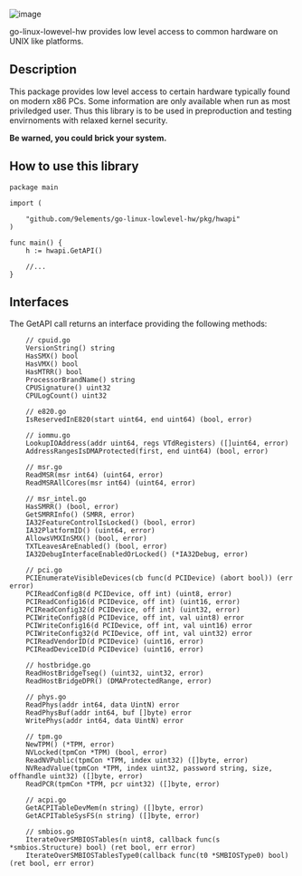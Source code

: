 
![image](assets/logo.png)

go-linux-lowevel-hw provides low level access to common hardware on UNIX like platforms.

Description
-----------
This package provides low level access to certain hardware typically found
on modern x86 PCs. Some information are only available when run as
most priviledged user. Thus this library is to be used in preproduction
and testing envirnoments with relaxed kernel security.

**Be warned, you could brick your system.**

How to use this library
-----------------------

```
package main

import (

	"github.com/9elements/go-linux-lowlevel-hw/pkg/hwapi"
)

func main() {
	h := hwapi.GetAPI()

	//...
}
```

Interfaces
----------
The GetAPI call returns an interface providing the following methods:
```
	// cpuid.go
	VersionString() string
	HasSMX() bool
	HasVMX() bool
	HasMTRR() bool
	ProcessorBrandName() string
	CPUSignature() uint32
	CPULogCount() uint32

	// e820.go
	IsReservedInE820(start uint64, end uint64) (bool, error)

	// iommu.go
	LookupIOAddress(addr uint64, regs VTdRegisters) ([]uint64, error)
	AddressRangesIsDMAProtected(first, end uint64) (bool, error)

	// msr.go
	ReadMSR(msr int64) (uint64, error)
	ReadMSRAllCores(msr int64) (uint64, error)

	// msr_intel.go
	HasSMRR() (bool, error)
	GetSMRRInfo() (SMRR, error)
	IA32FeatureControlIsLocked() (bool, error)
	IA32PlatformID() (uint64, error)
	AllowsVMXInSMX() (bool, error)
	TXTLeavesAreEnabled() (bool, error)
	IA32DebugInterfaceEnabledOrLocked() (*IA32Debug, error)

	// pci.go
	PCIEnumerateVisibleDevices(cb func(d PCIDevice) (abort bool)) (err error)
	PCIReadConfig8(d PCIDevice, off int) (uint8, error)
	PCIReadConfig16(d PCIDevice, off int) (uint16, error)
	PCIReadConfig32(d PCIDevice, off int) (uint32, error)
	PCIWriteConfig8(d PCIDevice, off int, val uint8) error
	PCIWriteConfig16(d PCIDevice, off int, val uint16) error
	PCIWriteConfig32(d PCIDevice, off int, val uint32) error
	PCIReadVendorID(d PCIDevice) (uint16, error)
	PCIReadDeviceID(d PCIDevice) (uint16, error)

	// hostbridge.go
	ReadHostBridgeTseg() (uint32, uint32, error)
	ReadHostBridgeDPR() (DMAProtectedRange, error)

	// phys.go
	ReadPhys(addr int64, data UintN) error
	ReadPhysBuf(addr int64, buf []byte) error
	WritePhys(addr int64, data UintN) error

	// tpm.go
	NewTPM() (*TPM, error)
	NVLocked(tpmCon *TPM) (bool, error)
	ReadNVPublic(tpmCon *TPM, index uint32) ([]byte, error)
	NVReadValue(tpmCon *TPM, index uint32, password string, size, offhandle uint32) ([]byte, error)
	ReadPCR(tpmCon *TPM, pcr uint32) ([]byte, error)

	// acpi.go
	GetACPITableDevMem(n string) ([]byte, error)
	GetACPITableSysFS(n string) ([]byte, error)

	// smbios.go
	IterateOverSMBIOSTables(n uint8, callback func(s *smbios.Structure) bool) (ret bool, err error)
	IterateOverSMBIOSTablesType0(callback func(t0 *SMBIOSType0) bool) (ret bool, err error)
```
